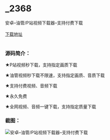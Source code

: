 # _2368
安卓–油管/P站视频下载器–支持付费下载
<br/></br>
[下载地址](https://www.uuid2.com/2368.html "下载地址")
<br/></br>
<h3>源码简介：</h3>
<p>★P站视频秒下载，支持指定画质下载<p>
<p>★油管视频秒下载不限速，支持指定画质、音质下载<p>
<p>★支持付费视频、音频下载<p>
<p>★永久免费<p>
<p>★全网视频、音频一键下载，支持指定质量下载<p>
<h3>截图：</h3>
<img src="https://www.uuid2.com/wp-content/uploads/img/202106/018a3a0932.jpg" alt="安卓–油管/P站视频下载器–支持付费下载">
